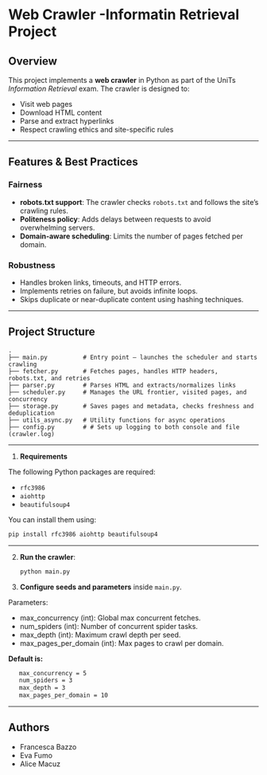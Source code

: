 # Web Crawler -Informatin Retrieval Project

## Overview

This project implements a **web crawler** in Python as part of the UniTs *Information Retrieval* exam. The crawler is designed to:

* Visit web pages
* Download HTML content
* Parse and extract hyperlinks
* Respect crawling ethics and site-specific rules

---

## Features & Best Practices

### Fairness

* **robots.txt support**: The crawler checks `robots.txt` and follows the site’s crawling rules.
* **Politeness policy**: Adds delays between requests to avoid overwhelming servers.
* **Domain-aware scheduling**: Limits the number of pages fetched per domain.

### Robustness

* Handles broken links, timeouts, and HTTP errors.
* Implements retries on failure, but avoids infinite loops.
* Skips duplicate or near-duplicate content using hashing techniques.

---

## Project Structure

```
.
├── main.py          # Entry point — launches the scheduler and starts crawling
├── fetcher.py       # Fetches pages, handles HTTP headers, robots.txt, and retries
├── parser.py        # Parses HTML and extracts/normalizes links
├── scheduler.py     # Manages the URL frontier, visited pages, and concurrency
├── storage.py       # Saves pages and metadata, checks freshness and deduplication
├── utils_async.py   # Utility functions for async operations
├── config.py        # # Sets up logging to both console and file (crawler.log)
```

---


1. **Requirements**

The following Python packages are required:

* `rfc3986`
* `aiohttp`
* `beautifulsoup4`

You can install them using:

```bash
pip install rfc3986 aiohttp beautifulsoup4
```

---

2. **Run the crawler**:

   ```bash
   python main.py
   ```

2. **Configure seeds and parameters** inside `main.py`.
    
Parameters: 
* max_concurrency (int): Global max concurrent fetches.
* num_spiders (int): Number of concurrent spider tasks.
* max_depth (int): Maximum crawl depth per seed.
* max_pages_per_domain (int): Max pages to crawl per domain.


**Default is:**

 ```bash
    max_concurrency = 5
    num_spiders = 3
    max_depth = 3
    max_pages_per_domain = 10
```

---

## Authors

* Francesca Bazzo
* Eva Fumo
* Alice Macuz

